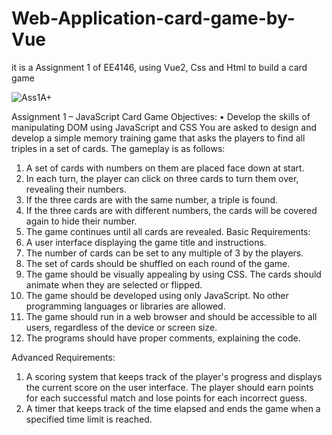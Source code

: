# Web-Application-card-game-by-Vue
it is a Assignment 1 of EE4146, using Vue2, Css and Html to build a card game

![Ass1A+](https://user-images.githubusercontent.com/96222818/236693626-d4034207-a553-4ced-926e-b10988e950a8.png)

Assignment 1 – JavaScript Card Game
Objectives:
• Develop the skills of manipulating DOM using JavaScript and CSS
You are asked to design and develop a simple memory training game that asks the players to 
find all triples in a set of cards. The gameplay is as follows:
1. A set of cards with numbers on them are placed face down at start. 
2. In each turn, the player can click on three cards to turn them over, revealing their 
numbers.
3. If the three cards are with the same number, a triple is found.
4. If the three cards are with different numbers, the cards will be covered again to hide 
their number.
5. The game continues until all cards are revealed.
Basic Requirements:
1. A user interface displaying the game title and instructions.
2. The number of cards can be set to any multiple of 3 by the players.
3. The set of cards should be shuffled on each round of the game.
4. The game should be visually appealing by using CSS. The cards should animate when 
they are selected or flipped.
5. The game should be developed using only JavaScript. No other programming 
languages or libraries are allowed.
6. The game should run in a web browser and should be accessible to all users, regardless 
of the device or screen size.
7. The programs should have proper comments, explaining the code.

Advanced Requirements:
1. A scoring system that keeps track of the player's progress and displays the current 
score on the user interface. The player should earn points for each successful match 
and lose points for each incorrect guess.
2. A timer that keeps track of the time elapsed and ends the game when a specified 
time limit is reached.
